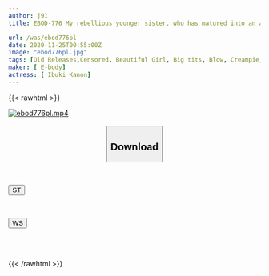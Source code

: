 ```yaml
---
author: j91
title: EBOD-776 My rebellious younger sister, who has matured into an adult with just her breasts, was creampied and made to cum by her older brother, who she hated. For three days, it was just the two of us, without our parents. Kanon Kinobuki

url: /was/ebod776pl
date: 2020-11-25T00:55:00Z
image: "ebod776pl.jpg"
tags: [Old Releases,Censored, Beautiful Girl, Big tits, Blow, Creampie, Incest, Solowork]
maker: [ E-body]
actress: [ Ibuki Kanon]
---
```



{{< rawhtml >}}

<div class="video" data-videoid="9R39Mlmv1ZTaq4Q">
    <a href="javascript:;">
        <img src="/was/ebod776pl/ebod776pl.jpg" width="WIDTH" height="HEIGHT" alt="ebod776pl.mp4" loading="lazy">
    </a>
</div>

<script type="text/javascript" src="https://j91.asia/asset/on-demand-st.js"></script>

<br>
  <link rel="stylesheet" href="https://j91.asia/asset/bs5.css">
  
  <center>
  <button class="btn btn-primary" type="button" data-bs-toggle="collapse" data-bs-target=".multi-collapse" aria-expanded="false" aria-controls="multiCollapseExample1 multiCollapseExample2"><h2>Download</h2></button></center>
</p>
<div class="row">
  <div class="col">
    <div class="collapse multi-collapse" id="multiCollapseExample1">
      <div class="card card-body">
	      	      <br>
<div class="buttons">  
<p><a href="https://streamtape.to/v/9R39Mlmv1ZTaq4Q" target="_blank"><button class="btn-hover color-3"><i class="fa fa-download"></i> ST</button></a></p></div>
    </div>
  </div>
</div>
  <div class="col">
    <div class="collapse multi-collapse" id="multiCollapseExample2">
      <div class="card card-body">
	      <br>
<div class="buttons">
<p><a href="https://wolfstream.tv/6hxtphw9ym6n" target="_blank"><button class="btn-hover color-8"><i class="fa fa-download"></i> WS</button></a></p></div>
<br><br>
      </div>
    </div>
  </div>
</div>

{{< /rawhtml >}}